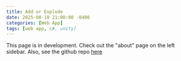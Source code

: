 ```yaml
---
title: Add or Explode
date: 2025-08-10 21:00:00 -0400
categories: [Web App]
tags: [web app, c#, unity]
---
```


This page is in development. Check out the "about" page on the left sidebar. Also, see the github repo [here](https://github.com/AlexCMarty/add-or-explode)
